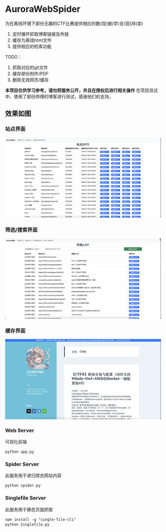 # AuroraWebSpider
为在离线环境下部份无趣的CTF比赛提供相应的数(现)据(学)支(现)持(卖)
1. 定时循环抓取博客链接及外链
2. 缓存为离线html文件
3. 提供相应的检索功能

TODO：
1. 抓取对应的git文件
2. 缓存部份附件/PDF
3. 删除无效网页/缓存

**本项目仅供学习参考，请勿将服务公开，并且在授权后进行相关操作**
在项目测试中，使用了部份师傅的博客进行测试，感谢他们的支持。

## 效果如图
### 站点界面
![](./picture/1.png)
### 筛选/搜索界面
![](./picture/2.png)
### 缓存界面
![](./picture/3.png)

### Web Server
可视化前端
```shell
python app.py
```

### Spider Server
此服务用于递归爬去网站内容
```shell
python spider.py
```

### Singlefile Server
此服务用于静态页面抓取
```shell
npm install -g "single-file-cli"
python Singlefile.py
```
